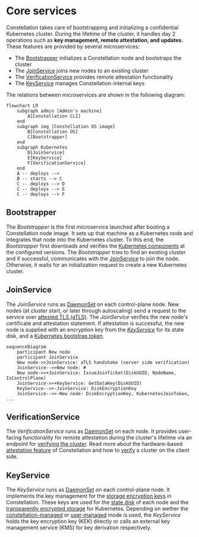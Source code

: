 # Core services

Constellation takes care of bootstrapping and initializing a confidential Kubernetes cluster.
During the lifetime of the cluster, it handles day 2 operations such as **key management, remote attestation, and updates**.
These features are provided by several microservices:

- The [Bootstrapper](microservices.md#bootstrapper) initializes a Constellation node and bootstraps the cluster
- The [JoinService](microservices.md#joinservice) joins new nodes to an existing cluster
- The [VerificationService](microservices.md#verificationservice) provides remote attestation functionality
- The [KeyService](microservices.md#keyservice) manages Constellation-internal keys

The relations between microservices are shown in the following diagram:

```mermaid
flowchart LR
    subgraph admin [Admin's machine]
        A[Constellation CLI]
    end
    subgraph img [Constellation OS image]
        B[Constellation OS]
        C[Bootstrapper]
    end
    subgraph Kubernetes
        D[JoinService]
        E[KeyService]
        F[VerificationService]
    end
    A -- deploys -->
    B -- starts --> C
    C -- deploys --> D
    C -- deploys --> E
    C -- deploys --> F
```

## Bootstrapper

The _Bootstrapper_ is the first microservice launched after booting a Constellation node image.
It sets up that machine as a Kubernetes node and integrates that node into the Kubernetes cluster.
To this end, the _Bootstrapper_ first downloads and verifies the [Kubernetes components](https://kubernetes.io/docs/concepts/overview/components/) at the configured versions.
The _Bootstrapper_ tries to find an existing cluster and if successful, communicates with the [JoinService](microservices.md#joinservice) to join the node.
Otherwise, it waits for an initialization request to create a new Kubernetes cluster.

## JoinService

The _JoinService_ runs as [DaemonSet](https://kubernetes.io/docs/concepts/workloads/controllers/daemonset/) on each control-plane node.
New nodes (at cluster start, or later through autoscaling) send a request to the service over [attested TLS (aTLS)](../security/attestation.md#attested-tls-atls).
The _JoinService_ verifies the new node's certificate and attestation statement.
If attestation is successful, the new node is supplied with an encryption key from the [_KeyService_](microservices.md#keyservice) for its state disk, and a [Kubernetes bootstrap token](https://kubernetes.io/docs/reference/access-authn-authz/bootstrap-tokens/).

```mermaid
sequenceDiagram
    participant New node
    participant JoinService
    New node->>JoinService: aTLS handshake (server side verification)
    JoinService-->>New node: #
    New node->>+JoinService: IssueJoinTicket(DiskUUID, NodeName, IsControlPlane)
    JoinService->>+KeyService: GetDataKey(DiskUUID)
    KeyService-->>-JoinService: DiskEncryptionKey
    JoinService-->>-New node: DiskEncryptionKey, KubernetesJoinToken, ...
```

## VerificationService

The _VerificationService_ runs as [DaemonSet](https://kubernetes.io/docs/concepts/workloads/controllers/daemonset/) on each node.
It provides user-facing functionality for remote attestation during the cluster's lifetime via an endpoint for [verifying the cluster](../security/attestation.md#cluster-attestation).
Read more about the hardware-based [attestation feature](../security/attestation.md) of Constellation and how to [verify](../../workflows/verify-cluster.md) a cluster on the client side.

## KeyService

The _KeyService_ runs as [DaemonSet](https://kubernetes.io/docs/concepts/workloads/controllers/daemonset/) on each control-plane node.
It implements the key management for the [storage encryption keys](../security/keys.md#storage-encryption) in Constellation. These keys are used for the [state disk](../components/node-images.md#state-disk) of each node and the [transparently encrypted storage](../security/encrypted-storage.md) for Kubernetes.
Depending on wether the [constellation-managed](../security/keys.md#constellation-managed-key-management) or [user-managed](../security/keys.md#user-managed-key-management) mode is used, the _KeyService_ holds the key encryption key (KEK) directly or calls an external key management service (KMS) for key derivation respectively.
